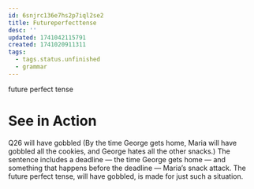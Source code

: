 ```yaml
---
id: 6snjrc136e7hs2p7iql2se2
title: Futureperfecttense
desc: ''
updated: 1741042115791
created: 1741020911311
tags: 
  - tags.status.unfinished
  - grammar
--- 
```




future perfect tense

# See in Action

Q26 
will have gobbled (By the time George gets home, Maria will have gobbled all the cookies, and George hates all the other snacks.) The sentence includes a deadline — the time George gets home — and something that happens before the deadline — Maria’s snack attack. The future perfect tense, will have gobbled, is made for just such a situation.

